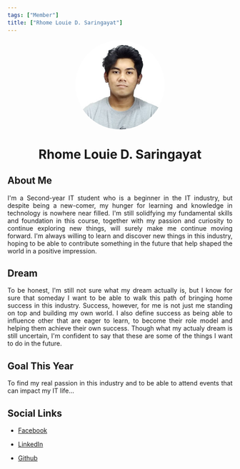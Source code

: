 ```yaml
---
tags: ["Member"]
title: ["Rhome Louie D. Saringayat"]
---
```


<TagLinks/>

<div align="center">
  <div style="border-radius: 50%; overflow: hidden; width: 200px; height: 200px;">
    <img src="../../images/rhome.jpg" width="200" height="200" style="object-fit: cover; width: 100%; height: 100%;" />
  </div>
</div>

<div align="center">
  <h1>Rhome Louie D. Saringayat</h1>
</div>

<div style="text-align: justify;">
  <h2>About Me</h2>
  <p>I'm a Second-year IT student who is a beginner in the IT industry, but despite being a new-comer, my hunger for learning and knowledge in technology is nowhere near filled. I'm still solidfying my fundamental skills and foundation in this course, together with my passion and curiosity to continue exploring new things, will surely make me continue moving forward. I'm always willing to learn and discover new things in this industry, hoping to be able to contribute something in the future that help shaped the world in a positive impression.</p>

  <h2>Dream</h2>
  <p>To be honest, I'm still not sure what my dream actually is, but I know for sure that someday I want to be able to walk this path of bringing home success in this industry. Success, however, for me is not just me standing on top and building my own world. I also define success as being able to influence other that are eager to learn, to become their role model and helping them achieve their own success. Though what my actualy dream is still uncertain, I'm confident to say that these are some of the things I want to do in the future.</p>
  
  <h2>Goal This Year</h2>
  <p>To find my real passion in this industry and to be able to attend events that can impact my IT life...</p>

  <h2>Social Links</h2>
  <ul>
    <li>
      <p>
        <a href="https://www.facebook.com/louie.dimaculangan.5/">Facebook</a>
      </p>
    </li>
    <li>
      <p>
        <a href="https://www.linkedin.com/in/saringayat-rhome-louie-d-1a5112289/">LinkedIn</a>
      </p>
    </li>
    <li>
      <p>
        <a href="https://github.com/kurho">Github</a>
      </p>
    </li>
  </ul>
</div>